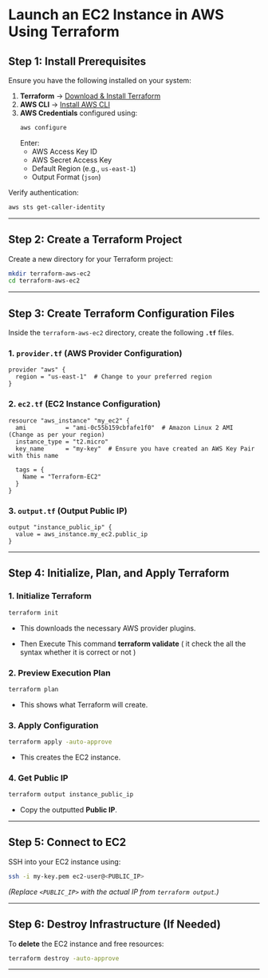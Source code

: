 # **Launch an EC2 Instance in AWS Using Terraform**

## **Step 1: Install Prerequisites**
Ensure you have the following installed on your system:

1. **Terraform** → [Download & Install Terraform](https://developer.hashicorp.com/terraform/downloads)
2. **AWS CLI** → [Install AWS CLI](https://aws.amazon.com/cli/)
3. **AWS Credentials** configured using:
   ```bash
   aws configure
   ```
   Enter:
   - AWS Access Key ID
   - AWS Secret Access Key
   - Default Region (e.g., `us-east-1`)
   - Output Format (`json`)

Verify authentication:
```bash
aws sts get-caller-identity
```

---

## **Step 2: Create a Terraform Project**
Create a new directory for your Terraform project:
```bash
mkdir terraform-aws-ec2
cd terraform-aws-ec2
```

---

## **Step 3: Create Terraform Configuration Files**
Inside the `terraform-aws-ec2` directory, create the following **`.tf`** files.

### **1. `provider.tf` (AWS Provider Configuration)**
```hcl
provider "aws" {
  region = "us-east-1"  # Change to your preferred region
}
```

### **2. `ec2.tf` (EC2 Instance Configuration)**
```hcl
resource "aws_instance" "my_ec2" {
  ami           = "ami-0c55b159cbfafe1f0"  # Amazon Linux 2 AMI (Change as per your region)
  instance_type = "t2.micro"
  key_name      = "my-key"  # Ensure you have created an AWS Key Pair with this name

  tags = {
    Name = "Terraform-EC2"
  }
}
```

### **3. `output.tf` (Output Public IP)**
```hcl
output "instance_public_ip" {
  value = aws_instance.my_ec2.public_ip
}
```

---

## **Step 4: Initialize, Plan, and Apply Terraform**
### **1. Initialize Terraform**
```bash
terraform init
```
- This downloads the necessary AWS provider plugins.

- Then Execute This command     **terraform validate**  ( it check the all the  syntax whether it is correct or not ) 

### **2. Preview Execution Plan**
```bash
terraform plan
```
- This shows what Terraform will create.

### **3. Apply Configuration**
```bash
terraform apply -auto-approve
```
- This creates the EC2 instance.

### **4. Get Public IP**
```bash
terraform output instance_public_ip
```
- Copy the outputted **Public IP**.

---

## **Step 5: Connect to EC2**
SSH into your EC2 instance using:
```bash
ssh -i my-key.pem ec2-user@<PUBLIC_IP>
```
*(Replace `<PUBLIC_IP>` with the actual IP from `terraform output`.)*

---

## **Step 6: Destroy Infrastructure (If Needed)**
To **delete** the EC2 instance and free resources:
```bash
terraform destroy -auto-approve
```

---



